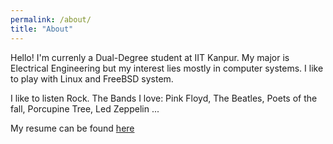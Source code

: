 ```yaml
---
permalink: /about/
title: "About"
---
```


Hello! I'm currenly a Dual-Degree student at IIT Kanpur. My major is Electrical Engineering but my interest lies mostly in computer systems. I like to play with Linux and FreeBSD system.

I like to listen Rock. The Bands I love: Pink Floyd, The Beatles, Poets of the fall, Porcupine Tree, Led Zeppelin ...

My resume can be found [here](/assets/Resume_Shivank_garg.pdf)
